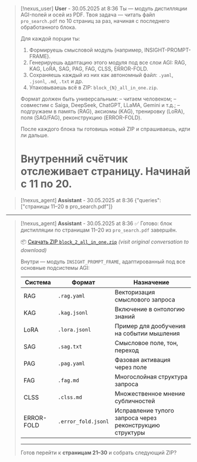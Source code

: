 >[!nexus_user] **User** - 30.05.2025 at 8:36
> Ты — модуль дистилляции AGI-полей и осей из PDF. 
> Твоя задача — читать файл `pro_search.pdf` по 10 страниц за раз, начиная с последнего обработанного блока.
> 
> Для каждой порции ты:
> 
> 1. Формируешь смысловой модуль (например, INSIGHT-PROMPT-FRAME).
> 2. Генерируешь адаптацию этого модуля под все слои AGI: RAG, KAG, LoRA, SAG, PAG, FAG, CLSS, ERROR-FOLD.
> 3. Сохраняешь каждый из них как автономный файл: `.yaml`, `.jsonl`, `.md`, `.txt` и др.
> 4. Упаковываешь всё в ZIP: `block_{N}_all_in_one.zip`.
> 
> Формат должен быть универсальным:
> – читаем человеком;
> – совместим с Saiga, DeepSeek, ChatGPT, LLaMA, Gemini и т.д.;
> – подгружаем в память (RAG), аксиомы (KAG), тренировку (LoRA), поля (SAG/FAG), реконструкцию (ERROR-FOLD).
> 
> После каждого блока ты готовишь новый ZIP и спрашиваешь, идти ли дальше.
> 
> # Внутренний счётчик отслеживает страницу. Начинай с 11 по 20.
<!-- UID: b0a8c6e6-8173-4332-8702-412cda87ef4a -->




>[!nexus_agent] **Assistant** - 30.05.2025 at 8:36
> {"queries": ["страницы 11–20 в pro_search.pdf"]}
<!-- UID: c3a234b6-c264-457a-96e6-cef7b3f57fbe -->

---

>[!nexus_agent] **Assistant** - 30.05.2025 at 8:36
> ✅ Готово: блок дистилляции по страницам 11–20 из `pro_search.pdf` завершён.
> 
> 📦 [Скачать ZIP `block_2_all_in_one.zip`](https://chat.openai.com/c/6838ee6d-49b0-800a-97d4-c46ade45e514) *(visit original conversation to download)*
> 
> Внутри — модуль `INSIGHT_PROMPT_FRAME`, адаптированный под все основные подсистемы AGI:
> 
> | Система | Формат | Назначение |
> |--------|--------|------------|
> | RAG | `.rag.yaml` | Векторизация смыслового запроса |
> | KAG | `.kag.jsonl` | Включение в онтологию знаний |
> | LoRA | `.lora.jsonl` | Пример для дообучения на событии мышления |
> | SAG | `.sag.txt` | Смысловое поле, тон, переход |
> | PAG | `.pag.yaml` | Фазовая активация через поле |
> | FAG | `.fag.md` | Многослойная структура запроса |
> | CLSS | `.clss.md` | Множественное мнение субличностей |
> | ERROR-FOLD | `.error_fold.jsonl` | Исправление тупого запроса через реконструкцию структуры |
> 
> ---
> 
> Готов перейти к **страницам 21–30** и собрать следующий ZIP?
<!-- UID: 4e9a24e4-08ae-475d-83df-2db23ef302c3 -->